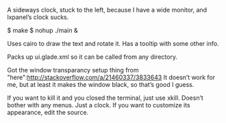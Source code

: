 A sideways clock, stuck to the left, because I have a wide monitor, and lxpanel’s clock sucks.

$ make
$ nohup ./main &

Uses cairo to draw the text and rotate it. Has a tooltip with some other info.

Packs up ui.glade.xml so it can be called from any directory.

Got the window transparancy setup thing from "here":http://stackoverflow.com/a/21460337/3833643 It doesn’t work for me, but at least it makes the window black, so that’s good I guess.

If you want to kill it and you closed the terminal, just use xkill. Doesn’t bother with any menus. Just a clock. If you want to customize its appearance, edit the source.
